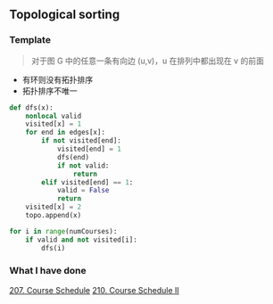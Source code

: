 ## Topological sorting
### Template
> 对于图 G 中的任意一条有向边 (u,v)，u 在排列中都出现在 v 的前面
* 有环则没有拓扑排序
* 拓扑排序不唯一
``` python
def dfs(x):
    nonlocal valid
    visited[x] = 1
    for end in edges[x]:
        if not visited[end]:
            visited[end] = 1
            dfs(end)
            if not valid:
                return
        elif visited[end] == 1:
            valid = False
            return
    visited[x] = 2
    topo.append(x)

for i in range(numCourses):
    if valid and not visited[i]:
        dfs(i)
```
### What I have done
[207. Course Schedule](https://leetcode.com/problems/course-schedule/description/)
[210. Course Schedule II](https://leetcode.com/problems/course-schedule-ii/)